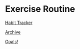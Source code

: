 # Exercise Routine

[Habit Tracker](Exercise%20Routine%2006266afc974745228fb5b7e3c49a2676/Habit%20Tracker%202d93d845d87a4f2c9e9dfffac8bd4731.csv)

[Archive](Exercise%20Routine%2006266afc974745228fb5b7e3c49a2676/Archive%208ee81f73e72b40758c505af1bec2066a.md)

[Goals!](Exercise%20Routine%2006266afc974745228fb5b7e3c49a2676/Goals!%20756a5f0bb6964da7b64fb7831e00c15f.csv)